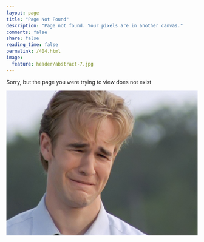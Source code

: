 ```yaml
---
layout: page
title: "Page Not Found"
description: "Page not found. Your pixels are in another canvas."
comments: false
share: false
reading_time: false
permalink: /404.html
image:
  feature: header/abstract-7.jpg
---  
```

Sorry, but the page you were trying to view does not exist  

![](/images/404.jpg)